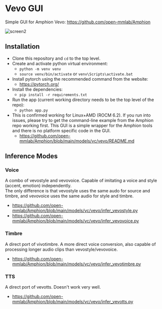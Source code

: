 # Vevo GUI
Simple GUI for Amphion Vevo: https://github.com/open-mmlab/Amphion

![screen2](https://github.com/user-attachments/assets/c5a3ee3d-dc79-4bbd-bf1f-cfc72ec21fba)

## Installation
- Clone this repository and `cd` to the top level.
- Create and activate python virtual environment:
  - `python -m venv venv`
  - `source venv/bin/activate` or `venv\Scripts\activate.bat`
- Install pytorch using the recommended command from the website:
  - https://pytorch.org/
- Install the dependencies:
  - `pip install -r requirements.txt`
- Run the app (current working directory needs to be the top level of the repo):
  - `python app.py`
- This is confirmed working for Linux+AMD (ROCM 6.2). If you run into issues, please try to get the command-line example from the Amphion repo working first. This GUI is a simple wrapper for the Amphion tools and there is no platform specific code in the GUI.
  - https://github.com/open-mmlab/Amphion/blob/main/models/vc/vevo/README.md

## Inference Modes
### Voice
A combo of vevostyle and vevovoice. Capable of imitating a voice and style (accent, emotion) independently.\
The only difference is that vevostyle uses the same audo for source and timbre, and vevovoice uses the same audio for style and timbre.
- https://github.com/open-mmlab/Amphion/blob/main/models/vc/vevo/infer_vevostyle.py
- https://github.com/open-mmlab/Amphion/blob/main/models/vc/vevo/infer_vevovoice.py
### Timbre
A direct port of vivotimbre. A more direct voice conversion, also capable of processing longer audio clips than vevostyle/vevovoice.
- https://github.com/open-mmlab/Amphion/blob/main/models/vc/vevo/infer_vevotimbre.py
### TTS
A direct port of vevotts. Doesn't work very well.
- https://github.com/open-mmlab/Amphion/blob/main/models/vc/vevo/infer_vevotts.py

